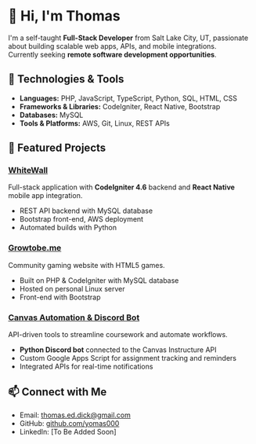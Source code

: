 # 👋 Hi, I'm Thomas

I'm a self-taught **Full-Stack Developer** from Salt Lake City, UT, passionate about building scalable web apps, APIs, and mobile integrations.  
Currently seeking **remote software development opportunities**.

## 🔧 Technologies & Tools
- **Languages:** PHP, JavaScript, TypeScript, Python, SQL, HTML, CSS
- **Frameworks & Libraries:** CodeIgniter, React Native, Bootstrap
- **Databases:** MySQL
- **Tools & Platforms:** AWS, Git, Linux, REST APIs

## 🚀 Featured Projects
### [WhiteWall](https://github.com/yomas000/whitewallWebApp)
Full-stack application with **CodeIgniter 4.6** backend and **React Native** mobile app integration.  
- REST API backend with MySQL database  
- Bootstrap front-end, AWS deployment  
- Automated builds with Python  

### [Growtobe.me](https://github.com/yomas000/devgrowtobeme) 
Community gaming website with HTML5 games.  
- Built on PHP & CodeIgniter with MySQL database  
- Hosted on personal Linux server  
- Front-end with Bootstrap

### [Canvas Automation & Discord Bot](https://github.com/yomas000/CanvasBot)
API-driven tools to streamline coursework and automate workflows.  
- **Python Discord bot** connected to the Canvas Instructure API  
- Custom Google Apps Script for assignment tracking and reminders  
- Integrated APIs for real-time notifications  

## 📫 Connect with Me
- Email: thomas.ed.dick@gmail.com  
- GitHub: [github.com/yomas000](https://github.com/yomas000)  
- LinkedIn: [To Be Added Soon]
